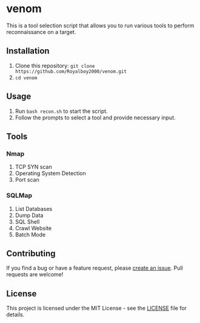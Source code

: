 # venom

This is a tool selection script that allows you to run various tools to perform reconnaissance on a target.

## Installation

1. Clone this repository: `git clone https://github.com/Royalboy2000/venom.git`
2. `cd venom`

## Usage

1. Run `bash recon.sh` to start the script.
2. Follow the prompts to select a tool and provide necessary input.

## Tools

### Nmap

1. TCP SYN scan
2. Operating System Detection
3. Port scan

### SQLMap

1. List Databases
2. Dump Data
3. SQL Shell
4. Crawl Website
5. Batch Mode

## Contributing

If you find a bug or have a feature request, please [create an issue](https://github.com/Royalboy2000/venom/issues/new). Pull requests are welcome!

## License

This project is licensed under the MIT License - see the [LICENSE](LICENSE) file for details.

